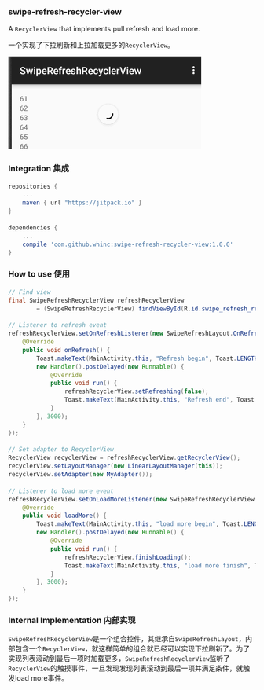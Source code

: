 ### swipe-refresh-recycler-view

A `RecyclerView` that implements pull refresh and load more. 

一个实现了下拉刷新和上拉加载更多的`RecyclerView`。

![screenshot](./screenshot.gif)

### Integration 集成

```groovy
repositories {
    ...
    maven { url "https://jitpack.io" }
}

dependencies {
    ...
    compile 'com.github.whinc:swipe-refresh-recycler-view:1.0.0'
}
```

### How to use 使用

```java
// Find view
final SwipeRefreshRecyclerView refreshRecyclerView
        = (SwipeRefreshRecyclerView) findViewById(R.id.swipe_refresh_recycler_view);

// Listener to refresh event
refreshRecyclerView.setOnRefreshListener(new SwipeRefreshLayout.OnRefreshListener() {
    @Override
    public void onRefresh() {
        Toast.makeText(MainActivity.this, "Refresh begin", Toast.LENGTH_SHORT).show();
        new Handler().postDelayed(new Runnable() {
            @Override
            public void run() {
                refreshRecyclerView.setRefreshing(false);
                Toast.makeText(MainActivity.this, "Refresh end", Toast.LENGTH_SHORT).show();
            }
        }, 3000);
    }
});

// Set adapter to RecyclerView
RecyclerView recyclerView = refreshRecyclerView.getRecyclerView();
recyclerView.setLayoutManager(new LinearLayoutManager(this));
recyclerView.setAdapter(new MyAdapter());

// Listener to load more event
refreshRecyclerView.setOnLoadMoreListener(new SwipeRefreshRecyclerView.OnLoadMoreListener() {
    @Override
    public void loadMore() {
        Toast.makeText(MainActivity.this, "load more begin", Toast.LENGTH_SHORT).show();
        new Handler().postDelayed(new Runnable() {
            @Override
            public void run() {
                refreshRecyclerView.finishLoading();
                Toast.makeText(MainActivity.this, "load more finish", Toast.LENGTH_SHORT).show();
            }
        }, 3000);
    }
});
```

### Internal Implementation 内部实现

`SwipeRefreshRecyclerView`是一个组合控件，其继承自`SwipeRefreshLayout`，内部包含一个`RecyclerView`，就这样简单的组合就已经可以实现下拉刷新了。为了实现列表滚动到最后一项时加载更多，`SwipeRefreshRecyclerView`监听了`RecyclerView`的触摸事件，一旦发现发现列表滚动到最后一项并满足条件，就触发load more事件。
